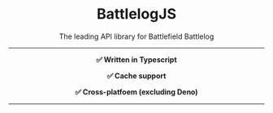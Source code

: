 <div>
  <h1 align=center>BattlelogJS</h1>
  <p align=center>The leading API library for Battlefield Battlelog</p>
  
</div>

---

<div><b>
  <p align=center>✅ Written in Typescript</p>
  <p align=center>✅ Cache support</p>
  <p align=center>✅ Cross-platfoem (excluding Deno)</p>
  </b>
  </div>
  
---
